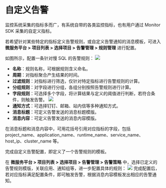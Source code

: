 # 自定义告警

监控系统采集的指标多而广，有系统自带的各类监控指标，也有用户通过 Monitor SDK 采集的自定义指标。

若希望针对某些特定的指标定义告警规则，或自定义告警通知的消息模板，可进入 **微服务平台 > 项目列表 > 选择项目 > 告警管理 > 规则管理** 进行配置。

如图所示，配置一条针对慢 SQL 的告警规则：
![](http://terminus-paas.oss-cn-hangzhou.aliyuncs.com/paas-doc/2021/11/17/552b7737-8b74-45ed-b9c9-ac41cb2eb0cc.png)

* **名称**：规则名称，可根据规则含义命名。
* **周期**：对指标聚合产生结果的时间。
* **过滤规则**：对指标进行筛选，仅针对特定指标进行告警规则的计算。
* **分组规则**：对字段进行分组，各组分别按照告警规则进行计算。
* **字段规则**：可选择多个字段，将计算结果与定义的阈值进行判断，若符合条件，则触发告警。
![](http://terminus-paas.oss-cn-hangzhou.aliyuncs.com/paas-doc/2021/11/17/4478b6fb-5850-49cb-80db-4021dae87864.png)
* **通知方式**：可选择钉钉、邮箱、站内信等多种通知方式。
* **消息标题**：可定义告警发送的消息标题模版。
* **消息内容**：可定义告警发送的消息内容模版。

在消息标题和消息内容中，可用花括号引用对应指标的字段，包括 project_name、application_name、runtime_name、service_name、host_ip、cluster_name 等。

完成自定义告警配置，即定义了一个告警规则的模板。

在 **微服务平台 > 项目列表 > 选择项目 > 告警管理 > 告警策略** 中，选择已定义的告警规则模版，关联应用、通知组等，进一步配置具体的规则：
![](http://terminus-paas.oss-cn-hangzhou.aliyuncs.com/paas-doc/2021/11/17/f47c0a80-348c-4e0c-8873-f1a1da01b38e.png)
完成配置后，若对应指标满足配置条件，即可触发告警，根据消息内容模板发出相应的告警通知。

